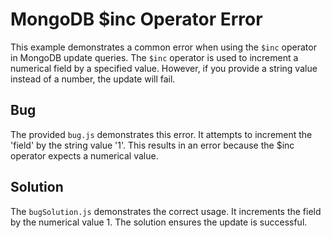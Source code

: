 # MongoDB $inc Operator Error
This example demonstrates a common error when using the `$inc` operator in MongoDB update queries. The `$inc` operator is used to increment a numerical field by a specified value.  However, if you provide a string value instead of a number, the update will fail.

## Bug
The provided `bug.js` demonstrates this error. It attempts to increment the 'field' by the string value '1'. This results in an error because the $inc operator expects a numerical value.

## Solution
The `bugSolution.js` demonstrates the correct usage. It increments the field by the numerical value 1. The solution ensures the update is successful.
